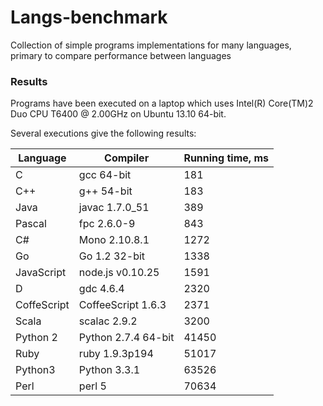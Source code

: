 Langs-benchmark
===============

Collection of simple programs implementations for many languages, primary to compare performance between languages

### Results

Programs have been executed on a laptop which uses Intel(R) Core(TM)2 Duo CPU T6400  @ 2.00GHz on Ubuntu 13.10 64-bit.

Several executions give the following results:

|Language|Compiler|Running time, ms|
|--------|--------|------------|
|C     | gcc 64-bit| 181 | 
|C++     |g++ 54-bit | 183 |
|Java | javac 1.7.0_51 | 389 |
|Pascal | fpc 2.6.0-9 | 843 |
|C# | Mono 2.10.8.1 | 1272 |
|Go | Go 1.2 32-bit | 1338 |
|JavaScript | node.js v0.10.25 | 1591 |
|D | gdc 4.6.4 | 2320 |
|CoffeScript | CoffeeScript 1.6.3 | 2371 |
|Scala | scalac 2.9.2 | 3200 |
|Python 2 | Python 2.7.4 64-bit | 41450 |
|Ruby | ruby 1.9.3p194 | 51017 |
|Python3 | Python 3.3.1 | 63526 | 
|Perl | perl 5 | 70634
